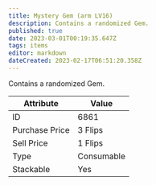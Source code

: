 ```yaml
---
title: Mystery Gem (arm LV16)
description: Contains a randomized Gem.
published: true
date: 2023-03-01T00:19:35.647Z
tags: items
editor: markdown
dateCreated: 2023-02-17T06:51:20.358Z
---
```


Contains a randomized Gem.

|Attribute|Value|
|-|-|
|ID|6861|
|Purchase Price|3 Flips|
|Sell Price|1 Flips|
|Type|Consumable|
|Stackable|Yes|

